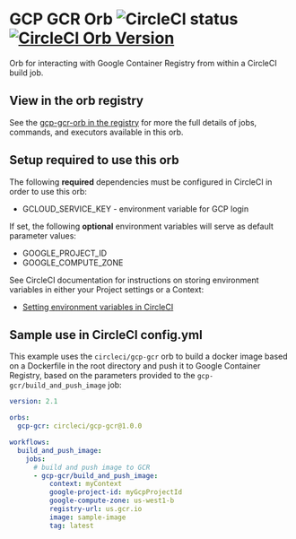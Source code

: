 # GCP GCR Orb ![CircleCI status](https://circleci.com/gh/CircleCI-Public/gcp-gcr-orb.svg "CircleCI status") [![CircleCI Orb Version](https://img.shields.io/badge/endpoint.svg?url=https://badges.circleci.io/orb/circleci/gcp-gcr)](https://circleci.com/orbs/registry/orb/circleci/gcp-gcr)
Orb for interacting with Google Container Registry from within a CircleCI
build job.

## View in the orb registry
See the [gcp-gcr-orb in the registry](https://circleci.com/orbs/registry/orb/circleci/gcp-gcr)
for more the full details of jobs, commands, and executors available in this
orb.

## Setup required to use this orb
The following **required** dependencies must be configured in CircleCI in order to
use this orb:
* GCLOUD_SERVICE_KEY - environment variable for GCP login

If set, the following **optional** environment variables will serve as default
parameter values:
* GOOGLE_PROJECT_ID
* GOOGLE_COMPUTE_ZONE

See CircleCI documentation for instructions on storing environment variables
in either your Project settings or a Context:
* [Setting environment variables in CircleCI](https://circleci.com/docs/2.0/env-vars)

## Sample use in CircleCI config.yml
This example uses the `circleci/gcp-gcr` orb to build a docker image based on
a Dockerfile in the root directory and push it to Google Container Registry,
based on the parameters provided to the `gcp-gcr/build_and_push_image` job:

```yaml
version: 2.1

orbs:
  gcp-gcr: circleci/gcp-gcr@1.0.0

workflows:
  build_and_push_image:
    jobs:
      # build and push image to GCR
      - gcp-gcr/build_and_push_image:
          context: myContext
          google-project-id: myGcpProjectId
          google-compute-zone: us-west1-b
          registry-url: us.gcr.io
          image: sample-image
          tag: latest
```
